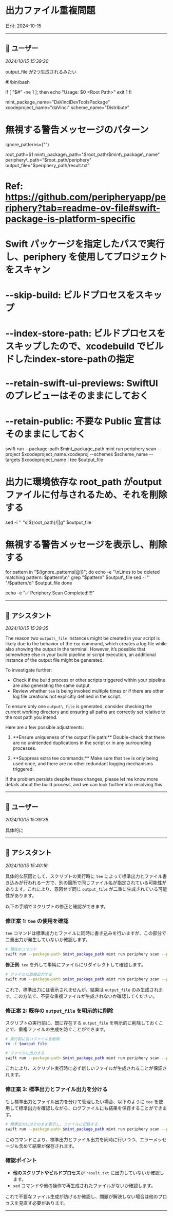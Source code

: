 # 出力ファイル重複問題

日付: 2024-10-15

---

## 👤 ユーザー
*2024/10/15 15:39:20*

output\_file が2つ生成されるみたい

#!/bin/bash

if \[ "$#" -ne 1 \]; then
    echo "Usage: $0 &lt;Root Path&gt;"
    exit 1
fi

mint\_package\_name="DaVinciDevToolsPackage"
xcodeproject\_name="daVinci"
scheme\_name="Distribute"

# 無視する警告メッセージのパターン
ignore\_patterns=("")

root\_path=$1
mint\_package\_path="$root\_path/$mint\_package\_name"
periphery\_path="$root\_path/periphery"
output\_file="$periphery\_path/result.txt"

# Ref: https://github.com/peripheryapp/periphery?tab=readme-ov-file#swift-package-is-platform-specific
# Swift パッケージを指定したパスで実行し、periphery を使用してプロジェクトをスキャン
# --skip-build: ビルドプロセスをスキップ
# --index-store-path: ビルドプロセスをスキップしたので、xcodebuild でビルドしたindex-store-pathの指定
# --retain-swift-ui-previews: SwiftUI のプレビューはそのままにしておく
# --retain-public: 不要な Public 宣言はそのままにしておく
swift run --package-path $mint\_package\_path mint run periphery scan --project $xcodeproject\_name.xcodeproj --schemes $scheme\_name --targets $xcodeproject\_name | tee $output\_file

# 出力に環境依存な root\_path がoutputファイルに付与されるため、それを削除する
sed -i '' "s|${root\_path}/||g" $output\_file

# 無視する警告メッセージを表示し、削除する
for pattern in "${ignore\_patterns\[@\]}"; do
    echo -e "\\nLines to be deleted matching pattern: $pattern\\n"
    grep "$pattern" $output\_file
    sed -i '' "/$pattern/d" $output\_file
done

echo -e "✅ Periphery Scan Completed!!!!"

---

## 🤖 アシスタント
*2024/10/15 15:39:35*

The reason two `output\_file` instances might be created in your script is likely due to the behavior of the `tee` command, which creates a log file while also showing the output in the terminal. However, it’s possible that somewhere else in your build pipeline or script execution, an additional instance of the output file might be generated.

To investigate further:
- Check if the build process or other scripts triggered within your pipeline are also generating the same output.
- Review whether `tee` is being invoked multiple times or if there are other log file creations not explicitly defined in the script.

To ensure only one `output\_file` is generated, consider checking the current working directory and ensuring all paths are correctly set relative to the root path you intend.

Here are a few possible adjustments:

1. \*\*Ensure uniqueness of the output file path:\*\*
   Double-check that there are no unintended duplications in the script or in any surrounding processes.

2. \*\*Suppress extra tee commands:\*\*
   Make sure that `tee` is only being used once, and there are no other redundant logging mechanisms triggered.

If the problem persists despite these changes, please let me know more details about the build process, and we can look further into resolving this.

---

## 👤 ユーザー
*2024/10/15 15:39:38*

具体的に

---

## 🤖 アシスタント
*2024/10/15 15:40:16*

具体的な原因として、スクリプトの実行時に `tee` によって標準出力とファイル書き込みが行われる一方で、別の箇所で同じファイル名が指定されている可能性があります。これにより、意図せず同じ `output_file` が二重に生成されている可能性があります。

以下の手順でスクリプトの修正と確認ができます。

### 修正案 1: `tee` の使用を確認
`tee` コマンドは標準出力とファイルに同時に書き込みを行いますが、この部分で二重出力が発生していないか確認します。

```bash
# 現在のコマンド
swift run --package-path $mint_package_path mint run periphery scan --project $xcodeproject_name.xcodeproj --schemes $scheme_name --targets $xcodeproject_name | tee $output_file
```

**修正例**: `tee` を外して単純にファイルにリダイレクトして確認します。

```bash
# ファイルに直接出力する
swift run --package-path $mint_package_path mint run periphery scan --project $xcodeproject_name.xcodeproj --schemes $scheme_name --targets $xcodeproject_name > $output_file
```

これで、標準出力には表示されませんが、結果は `output_file` のみ生成されます。この方法で、不要な重複ファイルが生成されないか確認してください。

### 修正案 2: 既存の `output_file` を明示的に削除
スクリプトの実行前に、既に存在する `output_file` を明示的に削除しておくことで、重複ファイルの生成を防ぐことができます。

```bash
# 実行前に古いファイルを削除
rm -f $output_file

# ファイルに出力する
swift run --package-path $mint_package_path mint run periphery scan --project $xcodeproject_name.xcodeproj --schemes $scheme_name --targets $xcodeproject_name | tee $output_file
```

これにより、スクリプト実行時に必ず新しいファイルが生成されることが保証されます。

### 修正案 3: 標準出力とファイル出力を分ける
もし標準出力とファイル出力を分けて管理したい場合、以下のように `tee` を使用して標準出力を確認しながら、ログファイルにも結果を保存することができます。

```bash
# 標準出力にはそのまま表示し、ファイルに記録する
swift run --package-path $mint_package_path mint run periphery scan --project $xcodeproject_name.xcodeproj --schemes $scheme_name --targets $xcodeproject_name 2>&1 | tee $output_file
```

このコマンドにより、標準出力とファイル出力を同時に行いつつ、エラーメッセージも含めて結果が保存されます。

### 確認ポイント
- **他のスクリプトやビルドプロセス**が `result.txt` に出力していないか確認します。
- `sed` コマンドや他の操作で再生成されたファイルがないか確認します。

これで不要なファイル生成が防げるか確認し、問題が解決しない場合は他のプロセスを見直す必要があります。

---
